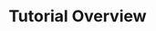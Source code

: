 ---
layout: tutorial_overview
title: Tutorial Overview
menu_title: Tutorial Overview
description: Tutorial Overview
lang: de
weight: 20
ref: tut-20
redirect_from:
- /tutorials/
---